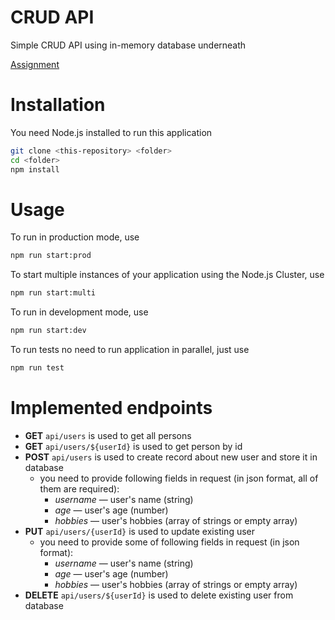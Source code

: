 # CRUD API
Simple CRUD API using in-memory database underneath

[Assignment](https://github.com/AlreadyBored/nodejs-assignments/blob/main/assignments/crud-api/assignment.md)

# Installation
You need Node.js installed to run this application
```bash
git clone <this-repository> <folder>
cd <folder>
npm install
```

# Usage
To run in production mode, use
```bash
npm run start:prod
```
To start multiple instances of your application using the Node.js Cluster, use
```bash
npm run start:multi
```
To run in development  mode, use
```bash
npm run start:dev
```
To run tests no need to run application in parallel, just use
```bash
npm run test
```

# Implemented endpoints

- **GET** `api/users` is used to get all persons
- **GET** `api/users/${userId}` is used to get person by id
- **POST** `api/users` is used to create record about new user and store it in database
  - you need to provide following fields in request (in json format, all of them are required):
    - *username* — user's name (string)
    - *age* — user's age (number)
    - *hobbies* — user's hobbies (array of strings or empty array)
- **PUT** `api/users/{userId}` is used to update existing user
  - you need to provide some of following fields in request (in json format):
    - *username* — user's name (string)
    - *age* — user's age (number)
    - *hobbies* — user's hobbies (array of strings or empty array)
- **DELETE** `api/users/${userId}` is used to delete existing user from database

